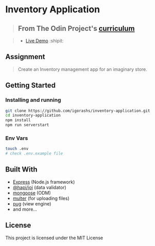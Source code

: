 # Inventory Application

> ## From The Odin Project's [curriculum](https://www.theodinproject.com/lessons/inventory-application)

> - [Live Demo](https://nameless-harbor-47929.herokuapp.com/catalog) :shipit:

## Assignment

> Create an Inventory management app for an imaginary store.

## Getting Started

### Installing and running

```bash
git clone https://github.com/igorashs/inventory-application.git
cd inventory-application
npm install
npm run serverstart
```
### Env Vars
```bash
touch .env
# check .env.example file
```

## Built With
* [Express](https://expressjs.com/) (Node.js framework)
* [@hapi/joi](https://hapi.dev/module/joi/) (data validator)
* [mongoose](https://mongoosejs.com/) (ODM)
* [multer](https://github.com/expressjs/multer) (for uploading files)
* [pug](https://pugjs.org/api/getting-started.html) (view engine)
* and more...

## License

This project is licensed under the MIT License
